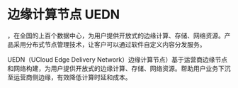 
# 边缘计算节点 UEDN



，在全国的上百个数据中心，为用户提供开放式的边缘计算、存储、网络资源。产品采用分布式节点管理技术，让客户可以通过软件自定义内容分发服务。



UEDN（UCloud Edge Delivery Network）边缘计算节点）基于运营商边缘节点和网络构建，为用户提供开放式的边缘计算、存储、网络资源。帮助用户业务下沉至运营商侧边缘，有效降低计算时延和成本。